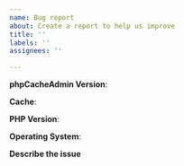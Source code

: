 ```yaml
---
name: Bug report
about: Create a report to help us improve
title: ''
labels: ''
assignees: ''

---
```


**phpCacheAdmin Version**: <!-- E.g. v1.0.0 -->

**Cache**:
<!-- 
* Leave blank if the issue is not related to a particular cache system.

You can find this in the dashboard.
E.g.
Redis 7.0.2 + Extension v5.3.7
Memcahced 1.6.15 + Extension v8.1-dev
-->

**PHP Version**: <!-- You can find it in the Server tab. -->

**Operating System**: <!-- Where the server is running. -->

**Describe the issue**
<!-- Provide a summary of the issue and what you expected
to happen, including specific steps to reproduce.
Any additional info may also help. -->

